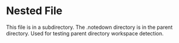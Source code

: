 # Nested File

This file is in a subdirectory. The .notedown directory is in the parent directory.
Used for testing parent directory workspace detection.